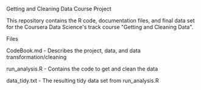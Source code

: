 Getting and Cleaning Data Course Project

This repository contains the R code, documentation files, and final data set 
for the Coursera Data Science's track course "Getting and Cleaning Data".


Files

CodeBook.md - Describes the project, data, and data transformation/cleaning

run_analysis.R - Contains the code to get and clean the data

data_tidy.txt - The resulting tidy data set from run_analysis.R

